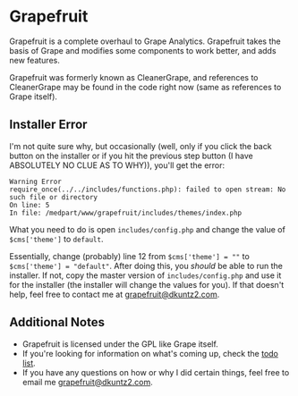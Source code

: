 # Grapefruit

Grapefruit is a complete overhaul to Grape Analytics. Grapefruit takes the basis of Grape and modifies some components to work
better, and adds new features.

Grapefruit was formerly known as CleanerGrape, and references to CleanerGrape may be found in the code right now (same as references to Grape itself).

## Installer Error

I'm not quite sure why, but occasionally (well, only if you click the back button on the installer or if you hit the previous step button (I have ABSOLUTELY NO CLUE AS TO WHY)), you'll get the error:
	
	Warning Error
	require_once(../../includes/functions.php): failed to open stream: No such file or directory
	On line: 5
	In file: /medpart/www/grapefruit/includes/themes/index.php

What you need to do is open `includes/config.php` and change the value of `$cms['theme']` to `default`.

Essentially, change (probably) line 12 from `$cms['theme'] = ""` to `$cms['theme'] = "default"`. After doing this, you *should* be able to run the installer. If not, copy the master version of `includes/config.php` and use it for the installer (the installer will change the values for you). If that doesn't help, feel free to contact me at [grapefruit@dkuntz2.com](mailto:grapefruit@dkuntz2.com).

## Additional Notes

* Grapefruit is licensed under the GPL like Grape itself.
* If you're looking for information on what's coming up, check the [todo list](grapefruit/blob/master/todo.markdown).
* If you have any questions on how or why I did certain things, feel free to email me [grapefruit@dkuntz2.com](mailto:grapefruit@dkuntz2.com).